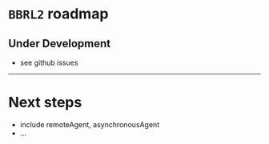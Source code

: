 `BBRL2` roadmap
===================

Under Development
--------------------------

* see github issues
--------------------------

# Next steps

* include remoteAgent, asynchronousAgent
* ...